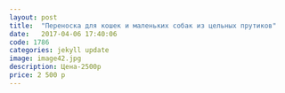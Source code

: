 ```yaml
---
layout: post
title:  "Переноска для кошек и маленьких собак из цельных прутиков"
date:   2017-04-06 17:40:06
code: 1786
categories: jekyll update
image: image42.jpg
description: Цена-2500р 
price: 2 500 р
---
```


